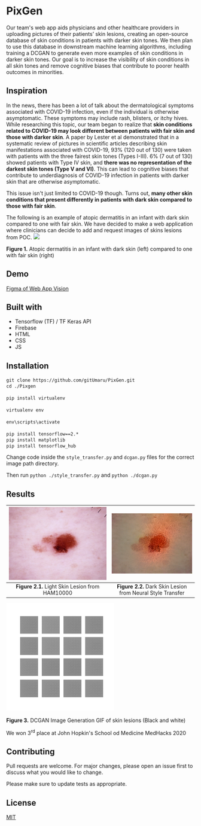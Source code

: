 # PixGen
Our team's web app aids physicians and other healthcare providers in uploading pictures of their patients’ skin lesions, creating an open-source database of skin conditions in patients with darker skin tones. We then plan to use this database in downstream machine learning algorithms, including training a DCGAN to generate even more examples of skin conditions in darker skin tones. Our goal is to increase the visibility of skin conditions in all skin tones and remove cognitive biases that contribute to poorer health outcomes in minorities.

## Inspiration
In the news, there has been a lot of talk about the dermatological symptoms associated with COVID-19 infection, even if the individual is otherwise asymptomatic. These symptoms may include rash, blisters, or itchy hives. While researching this topic, our team began to realize that **skin conditions related to COVID-19 may look different between patients with fair skin and those with darker skin**. A paper by Lester et al demonstrated that in a systematic review of pictures in scientific articles describing skin manifestations associated with COVID-19, 93% (120 out of 130) were taken with patients with the three fairest skin tones (Types I-III). 6% (7 out of 130) showed patients with Type IV skin, and **there was no representation of the darkest skin tones (Type V and VI)**. This can lead to cognitive biases that contribute to underdiagnosis of COVID-19 infection in patients with darker skin that are otherwise asymptomatic.

This issue isn't just limited to COVID-19 though. Turns out, **many other skin conditions that present differently in patients with dark skin compared to those with fair skin**.

The following is an example of atopic dermatitis in an infant with dark skin compared to one with fair skin.
We have decided to make a web application where clinicians can decide to add and request images of skins lesions from POC.
![](https://res.cloudinary.com/devpost/image/fetch/s--6LtOQDI8--/c_limit,f_auto,fl_lossy,q_auto:eco,w_900/https://www.statnews.com/wp-content/uploads/2020/07/Screen-Shot-2020-07-03-at-7.26.08-AM-e1595268565603.png)

**Figure 1.** Atopic dermatitis in an infant with dark skin (left) compared to one with fair skin (right)

## Demo
[Figma of Web App Vision](https://www.figma.com/proto/Ujp8zPKYjvmOqxfkyTN3Wx/Invictus?node-id=1%3A130&scaling=min-zoom)

## Built with
- Tensorflow (TF) / TF Keras API
- Firebase 
- HTML
- CSS
- JS


## Installation

```
git clone https://github.com/gitUmaru/PixGen.git
cd ./Pixgen

pip install virtualenv

virtualenv env

env\scripts\activate

pip install tensorflow==2.*
pip install matplotlib
pip install tensorflow_hub
```
Change code inside the `style_transfer.py` and `dcgan.py` files for the correct image path directory.

Then run `python ./style_transfer.py` and `python ./dcgan.py`

## Results

![](https://github.com/gitUmaru/PixGen/blob/master/dcgan-pipeline/lesion.jpg?raw=true)|![](https://github.com/gitUmaru/PixGen/blob/master/doc_imgs/stylized-image.png?raw=true)|
:-------------------------:|:-------------------------:|
**Figure 2.1.** Light Skin Lesion from HAM10000| **Figure 2.2.** Dark Skin Lesion from Neural Style Transfer|


![](https://github.com/gitUmaru/PixGen/blob/master/doc_imgs/dcgan4x4.gif?raw=true)

**Figure 3.** DCGAN Image Generation GIF of skin lesions (Black and white)

We won 3<sup>rd</sup> place at John Hopkin's School od Medicine MedHacks 2020

## Contributing
Pull requests are welcome. For major changes, please open an issue first to discuss what you would like to change.

Please make sure to update tests as appropriate.

## License
[MIT](https://choosealicense.com/licenses/mit/)
